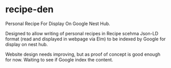 # recipe-den
Personal Recipe For Display On Google Nest Hub.

Designed to allow writing of personal recipes in Recipe scehma Json-LD format (read and displayed in webpage via Elm) to be indexed by Google for display on nest hub.


Website design needs improving, but as proof of concept is good enough for now. Waiting to see if Google index the content.
